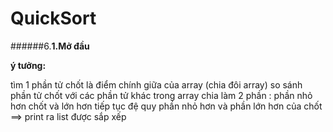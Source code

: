 # QuickSort


 ######6.**1.Mở đầu**
 
**ý tưởng:**

tìm 1 phần tử chốt là điểm chính giữa của array (chia đôi array)
so sánh phần tử chốt với các phần tử khác trong array 
chia làm 2 phần : phần nhỏ hơn chốt và lớn hơn 
tiếp tục đệ quy phần nhỏ hơn và phần lớn hơn của chốt 
==> print ra list được sắp xếp


